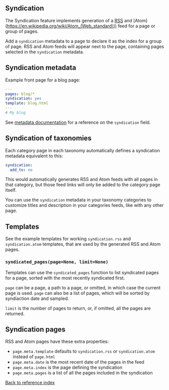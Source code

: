 ## Syndication

The Syndication feature implements generation of a [RSS](https://en.wikipedia.org/wiki/RSS)
and [Atom](https://en.wikipedia.org/wiki/Atom_(Web_standard\)) feed for a page
or group of pages.

Add a `syndication` metadata to a page to declare it as the index for a group
of page. RSS and Atom feeds will appear next to the page, containing pages
selected in the `syndication` metadata.

## Syndication metadata

Example front page for a blog page:

```yaml
---
pages: blog/*
syndication: yes
template: blog.html
---
# My blog
```

See [metadata documentation](metadata.md) for a reference on the `syndication`
field.

## Syndication of taxonomies

Each category page in each taxonomy automatically defines a syndication
metadata equivalent to this:

```yaml
syndication:
  add_to: no
```

This would automatically generates RSS and Atom feeds with all pages in that
category, but those feed links will only be added to the category page itself.

You can use the `syndication` metadata in your taxonomy categories to customize
titles and description in your categories feeds, like with any other page.


## Templates

See the example templates for working `syndication.rss` and `syndication.atom`
templates, that are used by the generated RSS and Atom pages.

### `syndicated_pages(page=None, limit=None)`

Templates can use the `syndicated_pages` function to list syndicated pages for
a page, sorted with the most recently syndicated first.

`page` can be a page, a path to a page, or omitted, in which case the current
page is used. `page` can also be a list of pages, which will be sorted by
syndiaction date and sampled.

`limit` is the number of pages to return, or, if omitted, all the pages are
returned.

## Syndication pages

RSS and Atom pages have these extra properties:

* `page.meta.template` defaults to `syndication.rss` or `syndication.atom`
  instead of `page.html`
* `page.meta.date` is the most recent date of the pages in the feed
* `page.meta.index` is the page defining the syndication
* `page.meta.pages` is a list of all the pages included in the syndication


[Back to reference index](README.md)
